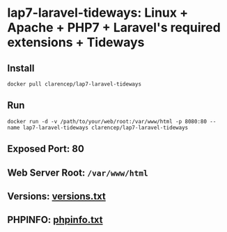 # lap7-laravel-tideways: Linux + Apache + PHP7 + Laravel's required extensions + Tideways

## Install

```
docker pull clarencep/lap7-laravel-tideways
```

## Run 

```
docker run -d -v /path/to/your/web/root:/var/www/html -p 8080:80 --name lap7-laravel-tideways clarencep/lap7-laravel-tideways
```

## Exposed Port: 80

## Web Server Root: `/var/www/html`

## Versions: [versions.txt](./versions.txt)

## PHPINFO: [phpinfo.txt](./phpinfo.txt)
